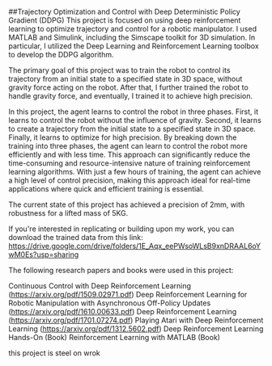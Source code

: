 ##Trajectory Optimization and Control with Deep Deterministic Policy Gradient (DDPG)
This project is focused on using deep reinforcement learning to optimize trajectory and control for a robotic manipulator. I used MATLAB and Simulink, including the Simscape toolkit for 3D simulation. In particular, I utilized the Deep Learning and Reinforcement Learning toolbox to develop the DDPG algorithm.

The primary goal of this project was to train the robot to control its trajectory from an initial state to a specified state in 3D space, without gravity force acting on the robot. After that, I further trained the robot to handle gravity force, and eventually, I trained it to achieve high precision.

In this project, the agent learns to control the robot in three phases. First, it learns to control the robot without the influence of gravity. Second, it learns to create a trajectory from the initial state to a specified state in 3D space. Finally, it learns to optimize for high precision.
By breaking down the training into three phases, the agent can learn to control the robot more efficiently and with less time. This approach can significantly reduce the time-consuming and resource-intensive nature of training reinforcement learning algorithms. With just a few hours of training, the agent can achieve a high level of control precision, making this approach ideal for real-time applications where quick and efficient training is essential.

The current state of this project has achieved a precision of 2mm, with robustness for a lifted mass of 5KG.

If you're interested in replicating or building upon my work, you can download the trained data from this link: https://drive.google.com/drive/folders/1E_Aqx_eePWsoWLsB9xnDRAAL6oYwM0Es?usp=sharing

The following research papers and books were used in this project:

Continuous Control with Deep Reinforcement Learning (https://arxiv.org/pdf/1509.02971.pdf)
Deep Reinforcement Learning for Robotic Manipulation with Asynchronous Off-Policy Updates (https://arxiv.org/pdf/1610.00633.pdf)
Deep Reinforcement Learning (https://arxiv.org/pdf/1701.07274.pdf)
Playing Atari with Deep Reinforcement Learning (https://arxiv.org/pdf/1312.5602.pdf)
Deep Reinforcement Learning Hands-On (Book)
Reinforcement Learning with MATLAB (Book)

this project is steel on wrok
